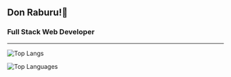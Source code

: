 Don Raburu!👋
----
### Full Stack Web Developer
---
![Top Langs](https://github-readme-stats.vercel.app/api/top-langs/?username=raburu675&hide_progress=true)

![Top Languages](https://github-readme-stats.vercel.app/api/top-langs/?raburu675=raburu675&layout=compact)


